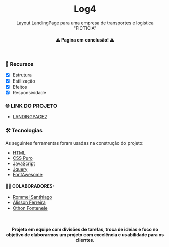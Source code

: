 <h1 align="center">Log4</h1>
<p align="center">Layout LandingPage para uma empresa de transportes e logistica "FICTICIA"</p>

<h4 align="center"> 
	⚠️  Pagina em conclusão!  ⚠️
</h4><br>

### 🔰	 Recursos

- [x] Estrutura
- [x] Estilização
- [x] Efeitos
- [x] Responsividade

### 🌐  LINK DO PROJETO
- [LANDINGPAGE2](https://projetolandingpage.web.app)

### 🛠 Tecnologias
As seguintes ferramentas foram usadas na construção do projeto:

- [HTML](https://developer.mozilla.org/pt-BR/docs/Web/HTML)
- [CSS Puro](https://developer.mozilla.org/pt-BR/docs/Web/CSS)
- [JavaScript](https://developer.mozilla.org/pt-BR/docs/Web/JavaScript)
- [Jquery](https://jquery.com/)
- [FontAwesome](https://fontawesome.com)

#### 👷‍♂️	COLABORADORES:

- [Rommel Santhiago](https://github.com/rommelsanthiago)
- [Alisson Ferreira](https://github.com/AlissonFCampos)
- [Othon Fontenele](https://github.com/othonaf)

<br>
<h4 align="center"> 
  Projeto em equipe com divisões de tarefas, troca de ideias e foco no objetivo de elaborarmos um projeto com excelência e usabilidade para os clientes.
</h4>
